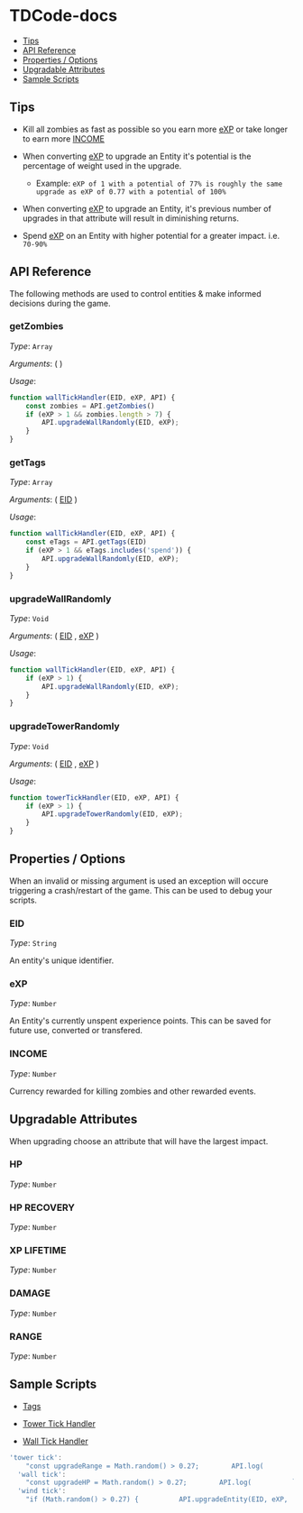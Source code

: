 # TDCode-docs

- [Tips](#tips)
- [API Reference](#api-reference)
- [Properties / Options](#properties--options)
- [Upgradable Attributes](#upgradable-attributes)
- [Sample Scripts](#sample-scripts)

## Tips

- Kill all zombies as fast as possible so you earn more [eXP](#exp) or take longer to earn more [INCOME](#income)

- When converting [eXP](#exp) to upgrade an Entity it's potential is the percentage of weight used in the upgrade. 
    - Example: `eXP of 1 with a potential of 77% is roughly the same upgrade as eXP of 0.77 with a potential of 100%`

- When converting [eXP](#exp) to upgrade an Entity, it's previous number of upgrades in that attribute will result in diminishing returns.    

- Spend [eXP](#exp) on an Entity with higher potential for a greater impact. i.e. `70-90%`


## API Reference

The following methods are used to control entities & make informed decisions during the game.

### getZombies

*Type*: `Array`

*Arguments*: ( )

*Usage*: 
```jsx
function wallTickHandler(EID, eXP, API) {
    const zombies = API.getZombies()
    if (eXP > 1 && zombies.length > 7) {
        API.upgradeWallRandomly(EID, eXP);
    }  
} 

```

### getTags

*Type*: `Array`

*Arguments*: ( [EID](#eid) )

*Usage*: 
```jsx
function wallTickHandler(EID, eXP, API) {
    const eTags = API.getTags(EID)
    if (eXP > 1 && eTags.includes('spend')) {
        API.upgradeWallRandomly(EID, eXP);
    }  
} 

```

### upgradeWallRandomly

*Type*: `Void`

*Arguments*: ( [EID](#eid) , [eXP](#exp) )

*Usage*: 
```jsx
function wallTickHandler(EID, eXP, API) {
    if (eXP > 1) {
        API.upgradeWallRandomly(EID, eXP);
    }  
}  
```

### upgradeTowerRandomly

*Type*: `Void`

*Arguments*: ( [EID](#eid) , [eXP](#exp) )

*Usage*: 
```jsx
function towerTickHandler(EID, eXP, API) {
    if (eXP > 1) {
        API.upgradeTowerRandomly(EID, eXP);
    }
}      
```
    
## Properties / Options

When an invalid or missing argument is used an exception will occure triggering a crash/restart of the game. This can be used to debug your scripts.

### EID 

*Type*: `String`

An entity's unique identifier. 

### eXP 

*Type*: `Number`

An Entity's currently unspent experience points. This can be saved for future use, converted or transfered. 

### INCOME

*Type*: `Number`

Currency rewarded for killing zombies and other rewarded events.

## Upgradable Attributes

When upgrading choose an attribute that will have the largest impact.

### HP
*Type*: `Number`

### HP RECOVERY
*Type*: `Number`

### XP LIFETIME
*Type*: `Number`

### DAMAGE
*Type*: `Number`

### RANGE
*Type*: `Number`



## Sample Scripts

- [Tags](scripts/tags.json)

- [Tower Tick Handler](scripts/TowerTickHandler.js)

- [Wall Tick Handler](scripts/WallTickHandler.js)


```js
'tower tick':
    "const upgradeRange = Math.random() > 0.27;        API.log(          `${EID}: Upgrading ${            upgradeRange ? 'range' : 'damage'          } with XP:${eXP}`,        );        if (upgradeRange) {          API.upgradeEntity(EID, eXP, 'range');        } else {          API.upgradeEntity(EID, eXP, 'damage');        }",
  'wall tick':
    "const upgradeHP = Math.random() > 0.27;        API.log(          `${EID}: Upgrading ${            upgradeHP ? 'hp' : 'hp_recovery'          } with XP:${eXP}`,        );        if (upgradeHP) {          API.upgradeEntity(EID, eXP, 'hp');        } else {          API.upgradeEntity(EID, eXP, 'hp_recovery');        }",
  'wind tick':
    "if (Math.random() > 0.27) {          API.upgradeEntity(EID, eXP, 'speed');        } else {          API.upgradeEntity(EID, eXP, 'income');        }",
```